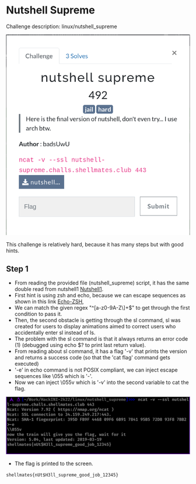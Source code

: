 # Nutshell Supreme

Challenge description:
linux/nutshell_supreme

![Nutshell Supreme](nutshell_supreme.png)

This challenge is relatively hard, because it has many steps but with good hints.

## Step 1
- From reading the provided file (nutshell_supreme) script, it has the same double read from nutshell1 [Nutshell1](../nutshell1/).
- First hint is using zsh and echo, because we can escape sequences as shown in this link [Echo-ZSH](https://unix.stackexchange.com/questions/88307/escape-sequences-with-echo-e-in-different-shells),
- We can match the given regex "^[a-z0-9A-Z\\]+$" to get through the first condition to pass it.
- Then, the second obstacle is getting through the sl command, sl was created for users to display animations aimed to correct users who accidentally enter sl instead of ls.
- The problem with the sl command is that it always returns an error code (1) (debugged using echo $? to print last return value).
- From reading about sl command, it has a flag '-v' that prints the version and returns a success code (so that the 'cat flag' command gets executed)
- '-e' in echo command is not POSIX compliant, we can inject escape sequences like \055 which is '-'.
- Now we can inject \\055v which is '-v' into the second variable to cat the flag.

![Step 1](step-1.png)

- The flag is printed to the screen.

```
shellmates{nUt$H3ll_supreme_good_job_12345}
```
